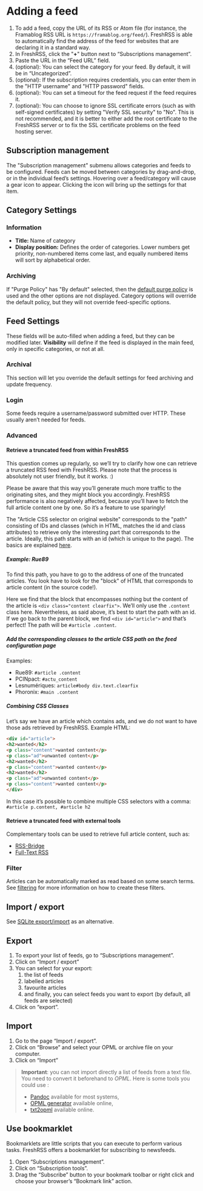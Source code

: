 # Adding a feed

1. To add a feed, copy the URL of its RSS or Atom file (for instance, the Framablog RSS URL is `https://framablog.org/feed/`). FreshRSS is able to automatically find the address of the feed for websites that are declaring it in a standard way.
2. In FreshRSS, click the "**+**" button next to “Subscriptions management”.
3. Paste the URL in the “Feed URL” field.
4. (optional): You can select the category for your feed. By default, it will be in “Uncategorized”.
5. (optional): If the subscription requires credentials, you can enter them in the "HTTP username" and "HTTP password" fields.
6. (optional): You can set a timeout for the feed request if the feed requires it.
7. (optional): You can choose to ignore SSL certificate errors (such as with self-signed certificates) by setting "Verify SSL security" to "No". This is not recommended, and it is better to either add the root certificate to the FreshRSS server or to fix the SSL certificate problems on the feed hosting server.

## Subscription management

The "Subscription management" submenu allows categories and feeds to be configured. Feeds can be moved between categories by drag-and-drop, or in the individual feed’s settings. Hovering over a feed/category will cause a gear icon to appear. Clicking the icon will bring up the settings for that item.

## Category Settings

### Information

* **Title:** Name of category
* **Display position:** Defines the order of categories. Lower numbers get priority, non-numbered items come last, and equally numbered items will sort by alphabetical order.

### Archiving

If "Purge Policy" has "By default" selected, then the [default purge policy](./05_Configuration.md) is used and the other options are not displayed. Category options will override the default policy, but they will not override feed-specific options.

## Feed Settings

These fields will be auto-filled when adding a feed, but they can be modified later. **Visibility** will define if the feed is displayed in the main feed, only in specific categories, or not at all.

### Archival

This section will let you override the default settings for feed archiving and update frequency.

### Login

Some feeds require a username/password submitted over HTTP. These usually aren’t needed for feeds.

### Advanced

#### Retrieve a truncated feed from within FreshRSS

This question comes up regularly, so we’ll try to clarify how one can retrieve a truncated RSS feed with FreshRSS. Please note that the process is absolutely not user friendly, but it works. :)

Please be aware that this way you’ll generate much more traffic to the originating sites, and they might block you accordingly. FreshRSS performance is also negatively affected, because you’ll have to fetch the full article content one by one. So it’s a feature to use sparingly!

The  "Article CSS selector on original website" corresponds to the "path" consisting of IDs and classes (which in HTML, matches the id and class attributes) to retrieve only the interesting part that corresponds to the article. Ideally, this path starts with an id (which is unique to the page). The basics are explained [here](https://developer.mozilla.org/en-US/docs/Learn/CSS/Building_blocks/Selectors).

##### Example: Rue89

To find this path, you have to go to the address of one of the truncated articles.
You look have to look for the "block" of HTML that corresponds to article content (in the source code!).

Here we find that the block that encompasses nothing but the content of the article is ```<div class="content clearfix">```. We’ll only use the `.content` class here. Nevertheless, as said above, it’s best to start the path with an id. If we go back to the parent block, we find ```<div id="article">``` and that’s perfect! The path will be ```#article .content```.

##### Add the corresponding classes to the article CSS path on the feed configuration page

Examples:

* Rue89: ```#article .content```
* PCINpact: ```#actu_content```
* Lesnumériques: ```article#body div.text.clearfix```
* Phoronix: ```#main .content```

##### Combining CSS Classes

Let’s say we have an article which contains ads, and we do not want to have those ads retrieved by FreshRSS. Example HTML:

```html
<div id="article">
<h2>wanted</h2>
<p class="content">wanted content</p>
<p class="ad">unwanted content</p>
<h2>wanted</h2>
<p class="content">wanted content</p>
<h2>wanted</h2>
<p class="ad">unwanted content</p>
<p class="content">wanted content</p>
</div>
```

In this case it’s possible to combine multiple CSS selectors with a comma: ```#article p.content, #article h2```

#### Retrieve a truncated feed with external tools

Complementary tools can be used to retrieve full article content, such as:

* [RSS-Bridge](https://github.com/RSS-Bridge/rss-bridge)
* [Full-Text RSS](https://bitbucket.org/fivefilters/full-text-rss)

### Filter

Articles can be automatically marked as read based on some search terms. See [filtering](./03_Main_view.md#filtering-articles) for more information on how to create these filters.

## Import / export

See [SQLite export/import]( https://github.com/FreshRSS/FreshRSS/tree/edge/cli) as an alternative.

## Export

1. To export your list of feeds, go to “Subscriptions management”.
2. Click on “Import / export”
3. You can select for your export:
	1. the list of feeds
	2. labelled articles
	3. favourite articles
	4. and finally, you can select feeds you want to export (by default, all feeds are selected)
4. Click on “export”.

## Import

1. Go to the page “Import / export”.
2. Click on “Browse” and select your OPML or archive file on your computer.
3. Click on “Import”

> **Important**: you can not import directly a list of feeds from a text file.
> You need to convert it beforehand to _OPML_.
> Here is some tools you could use :
>
> * [Pandoc](https://pandoc.org/) available for most systems,
> * [OPML generator](https://opml-gen.ovh/) available online,
> * [txt2opml](https://alterfiles.com/convert/txt/opml) available online.

## Use bookmarklet

Bookmarklets are little scripts that you can execute to perform various tasks. FreshRSS offers a bookmarklet for subscribing to newsfeeds.

1. Open “Subscriptions management”.
2. Click on “Subscription tools”.
3. Drag the “Subscribe” button to your bookmark toolbar or right click and choose your browser’s “Bookmark link” action.
